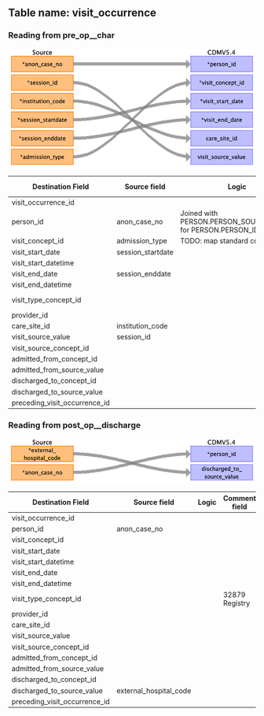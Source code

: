 ## Table name: visit_occurrence

### Reading from pre_op__char

![](md_files/image7.png)

| Destination Field | Source field | Logic | Comment field |
| --- | --- | --- | --- |
| visit_occurrence_id |  |  |  |
| person_id | anon_case_no | Joined with PERSON.PERSON_SOURCE_VALUE for PERSON.PERSON_ID |  |
| visit_concept_id | admission_type | TODO: map standard concept ids |  |
| visit_start_date | session_startdate |  |  |
| visit_start_datetime |  |  |  |
| visit_end_date | session_enddate |  |  |
| visit_end_datetime |  |  |  |
| visit_type_concept_id |  |  | 32879	Registry |
| provider_id |  |  |  |
| care_site_id | institution_code |  |  |
| visit_source_value | session_id |  |  |
| visit_source_concept_id |  |  |  |
| admitted_from_concept_id |  |  |  |
| admitted_from_source_value |  |  |  |
| discharged_to_concept_id |  |  |  |
| discharged_to_source_value |  |  |  |
| preceding_visit_occurrence_id |  |  |  |

### Reading from post_op__discharge

![](md_files/image8.png)

| Destination Field | Source field | Logic | Comment field |
| --- | --- | --- | --- |
| visit_occurrence_id |  |  |  |
| person_id | anon_case_no |  |  |
| visit_concept_id |  |  |  |
| visit_start_date |  |  |  |
| visit_start_datetime |  |  |  |
| visit_end_date |  |  |  |
| visit_end_datetime |  |  |  |
| visit_type_concept_id |  |  | 32879	Registry |
| provider_id |  |  |  |
| care_site_id |  |  |  |
| visit_source_value |  |  |  |
| visit_source_concept_id |  |  |  |
| admitted_from_concept_id |  |  |  |
| admitted_from_source_value |  |  |  |
| discharged_to_concept_id |  |  |  |
| discharged_to_source_value | external_hospital_code |  |  |
| preceding_visit_occurrence_id |  |  |  |

